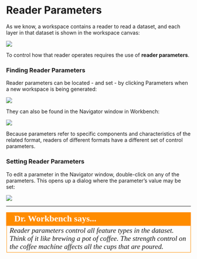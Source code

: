 # Reader Parameters ##
As we know, a workspace contains a reader to read a dataset, and each layer in that dataset is shown in the workspace canvas: 

![](../DesktopBasic1Basics/Images/Img1.045.ReaderFTs.png)

To control how that reader operates requires the use of **reader parameters**.


### Finding Reader Parameters ###
Reader parameters can be located - and set - by clicking Parameters when a new workspace is being generated:

![](../DesktopBasic1Basics/Images/Img1.046.ReaderParamsGen.png)

They can also be found in the Navigator window in Workbench:

![](../DesktopBasic1Basics/Images/Img1.047.ReaderParamsNav.png)

Because parameters refer to specific components and characteristics of the related format, readers of different formats have a different set of control parameters.


### Setting Reader Parameters ###
To edit a parameter in the Navigator window, double-click on any of the parameters. This opens up a dialog where the parameter’s value may be set:

![](../DesktopBasic1Basics/Images/Img1.048.ReaderParamsSet.png)

---

<!--Person X Says Section-->

<table style="border-spacing: 0px">
<tr>
<td style="vertical-align:middle;background-color:darkorange;border: 2px solid darkorange">
<i class="fa fa-quote-left fa-lg fa-pull-left fa-fw" style="color:white;padding-right: 12px;vertical-align:text-top"></i>
<span style="color:white;font-size:x-large;font-weight: bold;font-family:serif">Dr. Workbench says...</span>
</td>
</tr>

<tr>
<td style="border: 1px solid darkorange">
<span style="font-family:serif; font-style:italic; font-size:larger">
Reader parameters control all feature types in the dataset. Think of it like brewing a pot of coffee. The strength control on the coffee machine affects all the cups that are poured. 
</span>
</td>
</tr>
</table>